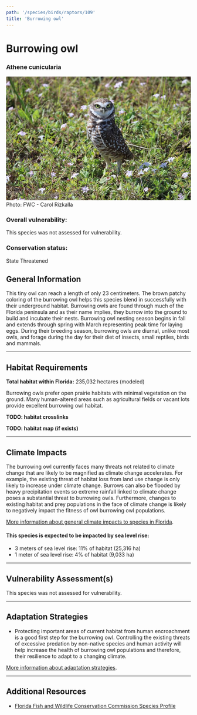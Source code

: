 ```yaml
---
path: '/species/birds/raptors/109'
title: 'Burrowing owl'
---
```


# Burrowing owl

### Athene cunicularia

<div id="TopSection">

<div class="header-photo"><img src="109.jpg" alt="Photo for Burrowing owl"/>
<figcaption>Photo: FWC - Carol Rizkalla</figcaption></div>

<div>

### Overall vulnerability:

This species was not assessed for vulnerability.

### Conservation status:

State Threatened

</div>
</div>

## General Information

This tiny owl can reach a length of only 23 centimeters.  The brown patchy coloring of the burrowing owl helps this species blend in successfully with their underground habitat.  Burrowing owls are found through much of the Florida peninsula and as their name implies, they burrow into the ground to build and incubate their nests.  Burrowing owl nesting season begins in fall and extends through spring with March representing peak time for laying eggs.  During their breeding season, burrowing owls are diurnal, unlike most owls, and forage during the day for their diet of insects, small reptiles, birds and mammals.

<hr />

## Habitat Requirements

**Total habitat within Florida:** 235,032 hectares (modeled)

Burrowing owls prefer open prairie habitats with minimal vegetation on the ground.  Many human-altered areas such as agricultural fields or vacant lots provide excellent burrowing owl habitat.

**TODO: habitat crosslinks**

**TODO: habitat map (if exists)**

<hr />

## Climate Impacts

The burrowing owl currently faces many threats not related to climate change that are likely to be magnified as climate change accelerates. For example, the existing threat of habitat loss from land use change is only likely to increase under climate change.  Burrows can also be flooded by heavy precipitation events so extreme rainfall linked to climate change poses a substantial threat to burrowing owls.  Furthermore, changes to existing habitat and prey populations in the face of climate change is likely to negatively impact the fitness of owl burrowing owl populations.

[More information about general climate impacts to species in Florida](/impacts/species).


#### This species is expected to be impacted by sea level rise:

- 3 meters of sea level rise: 11% of habitat (25,316 ha)
- 1 meter of sea level rise: 4% of habitat (9,033 ha)
    

<hr />

## Vulnerability Assessment(s)

This species was not assessed for vulnerability.

<hr />

## Adaptation Strategies

- Protecting important areas of current habitat from human encroachment is a good first step for the burrowing owl.  Controlling the existing threats of excessive predation by non-native species and human activity will help increase the health of burrowing owl populations and therefore, their resilience to adapt to a changing climate.

[More information about adaptation strategies](/strategies).

<hr />


## Additional Resources

- [Florida Fish and Wildlife Conservation Commission Species Profile](https://myfwc.com/wildlifehabitats/profiles/birds/owls/burrowing-owl/)
